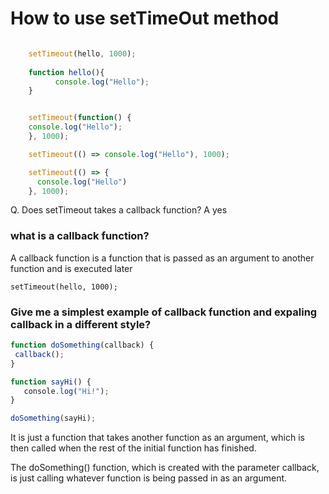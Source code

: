 # How to use setTimeOut method

```javascript

    setTimeout(hello, 1000);
       
    function hello(){
          console.log("Hello");
    }


    setTimeout(function() {
    console.log("Hello");
    }, 1000);

    setTimeout(() => console.log("Hello"), 1000);

    setTimeout(() => {
      console.log("Hello")
    }, 1000);
```


Q. Does setTimeout takes a callback function?
A  yes

### what is a callback function?

A callback function is a function that is passed as an argument to another function and is executed later

`setTimeout(hello, 1000);`


### Give me a simplest example of callback function and expaling callback in a different style?

``` javascript
function doSomething(callback) {
 callback();
}

function sayHi() {
   console.log("Hi!");
}

doSomething(sayHi);
```

It is just a function that takes another function as an argument, which is then called when the rest of the initial function has finished.

The doSomething() function, which is created with the parameter callback, is just calling whatever function is being passed in as an argument.

###
